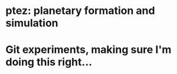 # ptez: planetary formation and simulation
# Git experiments, making sure I'm doing this right...
#
